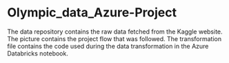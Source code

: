 # Olympic_data_Azure-Project

The data repository contains the raw data fetched from the Kaggle website.
The picture contains the project flow that was followed.
The transformation file contains the code used during the data transformation in the Azure Databricks notebook.



